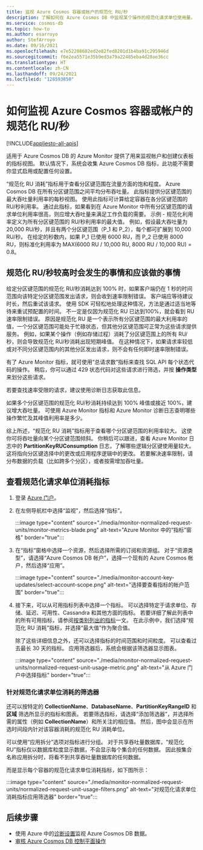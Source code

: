 ```yaml
---
title: 监视 Azure Cosmos 容器或帐户的规范化 RU/秒
description: 了解如何在 Azure Cosmos DB 中监视某个操作的规范化请求单位使用量。 Azure Cosmos DB 帐户的所有者可以了解哪些操作消耗了较多的请求单位。
ms.service: cosmos-db
ms.topic: how-to
ms.author: esarroyo
author: StefArroyo
ms.date: 09/16/2021
ms.openlocfilehash: e7e52208602ed2e82fed8201d1b4ba91c295946d
ms.sourcegitcommit: f6e2ea5571e35b9ed3a79a22485eba4d20ae36cc
ms.translationtype: HT
ms.contentlocale: zh-CN
ms.lasthandoff: 09/24/2021
ms.locfileid: "128593850"
---
```

# <a name="how-to-monitor-normalized-rus-for-an-azure-cosmos-container-or-an-account"></a>如何监视 Azure Cosmos 容器或帐户的规范化 RU/秒
[!INCLUDE[appliesto-all-apis](includes/appliesto-all-apis.md)]

适用于 Azure Cosmos DB 的 Azure Monitor 提供了用来监视帐户和创建仪表板的指标视图。 默认情况下，系统会收集 Azure Cosmos DB 指标，此功能不需要你显式启用或配置任何设置。

“规范化 RU 消耗”指标用于查看分区键范围在流量方面的饱和程度。 Azure Cosmos DB 在所有分区键范围之间平均分布吞吐量。 此指标提供分区键范围的最大吞吐量利用率的每秒视图。 使用此指标可计算给定容器在各分区键范围的 RU/秒利用率。 通过此指标，如果看到在 Azure Monitor 中所有分区键范围的请求单位利用率很高，则应增大吞吐量来满足工作负载的需要。 示例 - 规范化利用率定义为所有分区键范围的 RU/秒利用率的最大值。 例如，假设最大吞吐量为 20,000 RU/秒，并且有两个分区键范围（P_1 和 P_2），每个都可扩展到 10,000 RU/秒。 在给定的秒数内，如果 P_1 已使用 6000 RU，而 P_2 已使用 8000 RU，则标准化利用率为 MAX(6000 RU / 10,000 RU, 8000 RU / 10,000 RU) = 0.8。

## <a name="what-to-expect-and-do-when-normalized-rus-is-higher"></a>规范化 RU/秒较高时会发生的事情和应该做的事情

给定分区键范围的规范化 RU/秒消耗达到 100% 时，如果客户端仍在 1 秒的时间范围向该特定分区键范围发出请求，则会收到速率限制错误。 客户端应等待建议时长，然后重试该请求。 使用 SDK 可轻松地处理这种情况，方法是通过适当地等待来重试预配置的时间。  不一定是仅因为规范化 RU 已达到100%，就会看到 RU 速率限制错误。 原因是规范化 RU 是一个表示所有分区键范围的最大利用率的值，一个分区键范围可能处于忙碌状态，但其他分区键范围可正常为这些请求提供服务。 例如，如果某个操作（例如存储过程）消耗了分区键范围上的所有 RU/秒，则会导致规范化 RU/秒消耗出现短期峰值。 在这种情况下，如果请求率较低或对不同分区键范围内的其他分区发出请求，则不会有任何即时速率限制错误。 

有了 Azure Monitor 指标，就可使用“总请求数”指标来查找 SQL API 每个状态代码的操作。 稍后，你可以通过 429 状态代码对这些请求进行筛选，并按 **操作类型** 来划分这些请求。  

若要查找速率受限的请求，建议使用诊断日志获取此信息。

如果多个分区键范围的规范化 RU/秒消耗持续达到 100% 峰值或接近 100%，建议增大吞吐量。 可使用 Azure Monitor 指标和 Azure Monitor 诊断日志查明哪些操作繁忙及其峰值利用率是多少。

综上所述，“规范化 RU 消耗”指标用于查看哪个分区键范围的利用率较大。 这使你可将吞吐量向某个分区键范围倾斜。 你稍后可以跟进，查看 Azure Monitor 日志中的 **PartitionKeyRUConsumption** 日志，了解哪些逻辑分区键使用量较大。 这将指向分区键选择中的更改或应用程序逻辑中的更改。 若要解决速率限制，请分布数据的负载（比如跨多个分区），或者按需增加吞吐量。 

## <a name="view-the-normalized-request-unit-consumption-metric"></a>查看规范化请求单位消耗指标

1. 登录 [Azure 门户](https://portal.azure.com/)。

2. 在左侧导航栏中选择“监视”，然后选择“指标”。 

   :::image type="content" source="./media/monitor-normalized-request-units/monitor-metrics-blade.png" alt-text="Azure Monitor 中的“指标”窗格" border="true":::

3. 在“指标”窗格中选择一个资源，然后选择所需的订阅和资源组。    对于“资源类型”，请选择“Azure Cosmos DB 帐户”，选择一个现有的 Azure Cosmos 帐户，然后选择“应用”。  

   :::image type="content" source="./media/monitor-account-key-updates/select-account-scope.png" alt-text="选择要查看指标的帐户范围" border="true":::

4. 接下来，可以从可用指标列表中选择一个指标。 可以选择特定于请求单位、存储、延迟、可用性、Cassandra 和其他方面的指标。 若要详细了解此列表中的所有可用指标，请参阅[按类别列出的指标](monitor-cosmos-db-reference.md)一文。 在此示例中，我们选择“规范化 RU 消耗”指标，并选择“最大值”作为聚合值。

   除了这些详细信息之外，还可以选择指标的时间范围和时间粒度。 可以查看过去最长 30 天的指标。  应用筛选器后，系统会根据该筛选器显示图表。

   :::image type="content" source="./media/monitor-normalized-request-units/normalized-request-unit-usage-metric.png" alt-text="从 Azure 门户中选择指标" border="true":::

### <a name="filters-for-normalized-request-unit-consumption"></a>针对规范化请求单位消耗的筛选器

还可以按特定的 **CollectionName**、**DatabaseName**、**PartitionKeyRangeID** 和 **区域** 筛选所显示的指标和图表。 若要筛选指标，请选择“添加筛选器”，并选择所需的属性（例如 **CollectionName**）和所关注的相应值。 然后，图中会显示在所选时间段内针对该容器消耗的规范化 RU 消耗单位。  

可以使用“应用拆分”选项对指标进行分组。 对于共享吞吐量数据库，“规范化 RU”指标仅以数据库粒度显示数据，不会显示每个集合的任何数据。 因此按集合名称应用拆分时，将看不到共享吞吐量数据库的任何数据。

而是显示每个容器的规范化请求单位消耗指标，如下图所示：

:::image type="content" source="./media/monitor-normalized-request-units/normalized-request-unit-usage-filters.png" alt-text="对规范化请求单位消耗指标应用筛选器" border="true":::

## <a name="next-steps"></a>后续步骤

* 使用 Azure 中的[诊断设置](cosmosdb-monitor-resource-logs.md)监视 Azure Cosmos DB 数据。
* [审核 Azure Cosmos DB 控制平面操作](audit-control-plane-logs.md)
